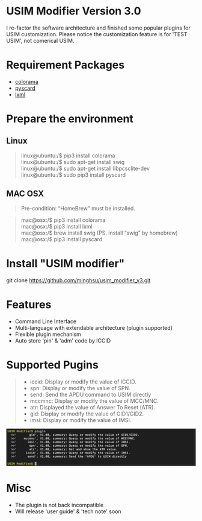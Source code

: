 # USIM Modifier Version 3.0

I re-factor the software architecture and finished some popular plugins for USIM customization.
Please notice the customization feature is for 'TEST USIM', not comerical USIM.

# Requirement Packages

- [colorama](https://pypi.org/project/colorama/)
- [pyscard](https://pyscard.sourceforge.io/)  
- [lxml](https://lxml.de/)  

# Prepare the environment

## Linux
> linux@ubuntu:/$ pip3 install colorama  
> linux@ubuntu:/$ sudo apt-get install swig  
> linux@ubuntu:/$ sudo apt-get install libpcsclite-dev  
> linux@ubuntu:/$ sudo pip3 install pyscard

## MAC OSX
> Pre-condition: “HomeBrew” must be installed.  
  
> mac@osx:/$ pip3 install colorama  
> mac@osx:/$ pip3 install lxml  
> mac@osx:/$ brew install swig  (PS. install “swig” by homebrew)  
> mac@osx:/$ pip3 install pyscard  

# Install "USIM modifier"

git clone https://github.com/minghsu/usim_modifier_v3.git

# Features

- Command Line Interface
- Multi-language with extendable architecture (plugin supported)
- Flexible plugin mechanism
- Auto store 'pin' & 'adm' code by ICCID

# Supported Pugins

> - iccid: Display or modify the value of ICCID.
> - spn: Display or modify the value of SPN.
> - send: Send the APDU command to USIM directly
> - mccmnc: Display or modify the value of MCC/MNC.
> - atr: Displayed the value of Answer To Reset (ATR).
> - gid: Display or modify the value of GID1/GID2.
> - imsi: Display or modify the value of IMSI.

![plugin](https://github.com/minghsu/usim_modifier_v3/blob/master/docs/images/plugin.png)

# Misc

- The plugin is not back incompatible
- Will release 'user guide' & 'tech note' soon
